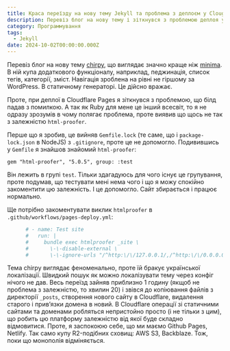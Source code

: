 ```yaml
---
title: Краса переїзду на нову тему Jekyll та проблема з деплоєм у Clougflare Pages
description: Перевіз блог на нову тему і зіткнувся з проблемою деплоя у Cloudflare Pages
category: Программування
tags:
  - Jekyll
date: 2024-10-02T00:00:00.000Z
---
```

Перевіз блог на нову тему [chirpy](https://github.com/cotes2020/jekyll-theme-chirpy), що виглядає значно краще ніж [minima](https://github.com/jekyll/minima). В ній купа додаткового функціоналу, наприклад, педжинація, список тегів, категорії, зміст. Навігація зроблена на рівні не гіршому за WordPress. В статичному генераторі. Це дійсно вражає.

Проте, при деплої в Cloudflare Pages я зіткнувся з проблемою, що білд падав з помилкою. А так як Ruby для мене це інший всесвіт, то я не одразу зрозумів в чому полягає проблема, проте виявив що щось не так з залежністю `html-proofer`.

Перше що я зробив, це вийняв `Gemfile.lock` (те саме, що і `package-lock.json` в NodeJS) з `.gitignore`, проте це не допомогло. Подивившись у `Gemfile` я знайшов знайомий `html-proofer`:

```
gem "html-proofer", "5.0.5", group: :test
```

Він лежить в групі `test`. Тільки здагадуюсь для чого існує це групування, проте подумав, що тестувати мені нема чого і що я можу спокійно закоментити цю залежність. І це допомогло. Сайт збирається і працює нормально.

Ще потрібно закоментувати виклик `htmlproofer` в `.github/workflows/pages-deploy.yml`:

```yaml
      # - name: Test site
      #   run: |
      #     bundle exec htmlproofer _site \
      #       \-\-disable-external \
      #       \-\-ignore-urls "/^http:\/\/127.0.0.1/,/^http:\/\/0.0.0.0/,/^http:\/\/localhost/"
```

Тема chirpy виглядає феноменально, проте їй бракує української локалізації. Швидкий пошук як можно локалізувати тему через конфіг нічого не дав. Весь переїзд зайняв приблизно 1 годину (якщоб не проблема з залежністю, то хвилин 20) і звівся до копіювання файлів з директорії `_posts`, створення нового сайту в Cloudflare, видалення старого і привʼязки домена в новий. В Cloudflare операції зі статичними сайтами та доменами робляться непристойно просто (і не тільки з цим), що робить цю платформу залежністю від якої буде складно відмовитися. Проте, я заспокоюю себе, що ми маємо Github Pages, Netlify. Так само купу R2-подібних сховищ: AWS S3, Backblaze. Тож, поки що монополія відміняється.